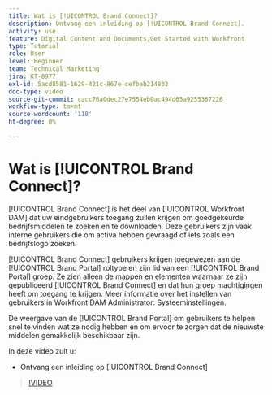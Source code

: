 ```yaml
---
title: Wat is [!UICONTROL Brand Connect]?
description: Ontvang een inleiding op [!UICONTROL Brand Connect].
activity: use
feature: Digital Content and Documents,Get Started with Workfront
type: Tutorial
role: User
level: Beginner
team: Technical Marketing
jira: KT-8977
exl-id: 5acd8581-1629-421c-867e-cefbeb214832
doc-type: video
source-git-commit: cacc76a0dec27e7554eb0ac494d65a9255367226
workflow-type: tm+mt
source-wordcount: '118'
ht-degree: 0%

---
```


# Wat is [!UICONTROL Brand Connect]?

[!UICONTROL Brand Connect] is het deel van [!UICONTROL Workfront DAM] dat uw eindgebruikers toegang zullen krijgen om goedgekeurde bedrijfsmiddelen te zoeken en te downloaden. Deze gebruikers zijn vaak interne gebruikers die om activa hebben gevraagd of iets zoals een bedrijfslogo zoeken.

[!UICONTROL Brand Connect] gebruikers krijgen toegewezen aan de [!UICONTROL Brand Portal] roltype en zijn lid van een [!UICONTROL Brand Portal] groep. Ze zien alleen de mappen en elementen waarnaar ze zijn gepubliceerd [!UICONTROL Brand Connect] en dat hun groep machtigingen heeft om toegang te krijgen. Meer informatie over het instellen van gebruikers in Workfront DAM Administrator: Systeeminstellingen.

<!-- Need the cross-reference link to other LP, mentioned above -->

De weergave van de [!UICONTROL Brand Portal] om gebruikers te helpen snel te vinden wat ze nodig hebben en om ervoor te zorgen dat de nieuwste middelen gemakkelijk beschikbaar zijn.

In deze video zult u:

* Ontvang een inleiding op [!UICONTROL Brand Connect]

>[!VIDEO](https://video.tv.adobe.com/v/335240/?quality=12&learn=on)

<!-- Learn more graphic and link to article, below
* Workfront DAM within Workfront
 -->
